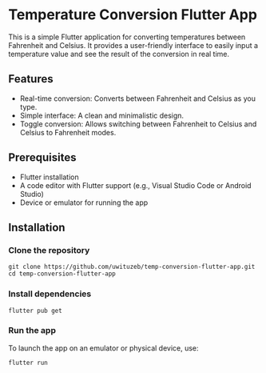 # Temperature Conversion Flutter App

This is a simple Flutter application for converting temperatures between Fahrenheit and Celsius. It provides a user-friendly interface to easily input a temperature value and see the result of the conversion in real time.

## Features

- Real-time conversion: Converts between Fahrenheit and Celsius as you type.
- Simple interface: A clean and minimalistic design.
- Toggle conversion: Allows switching between Fahrenheit to Celsius and Celsius to Fahrenheit modes.

## Prerequisites

- Flutter installation
- A code editor with Flutter support (e.g., Visual Studio Code or Android Studio)
- Device or emulator for running the app

## Installation

### Clone the repository

```
git clone https://github.com/uwituzeb/temp-conversion-flutter-app.git
cd temp-conversion-flutter-app
```

### Install dependencies

`flutter pub get`

### Run the app

To launch the app on an emulator or physical device, use:

`flutter run`



